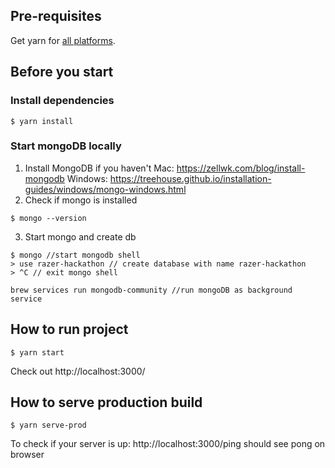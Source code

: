 ## Pre-requisites

Get yarn for [all platforms](https://yarnpkg.com/getting-started/install).

## Before you start
### Install dependencies
```
$ yarn install
```
### Start mongoDB locally
1. Install MongoDB if you haven't
    Mac: https://zellwk.com/blog/install-mongodb
    Windows: https://treehouse.github.io/installation-guides/windows/mongo-windows.html
2. Check if mongo is installed
```
$ mongo --version
```
3. Start mongo and create db
```
$ mongo //start mongodb shell
> use razer-hackathon // create database with name razer-hackathon
> ^C // exit mongo shell

brew services run mongodb-community //run mongoDB as background service
```
## How to run project

```
$ yarn start
```

Check out http://localhost:3000/

## How to serve production build

```
$ yarn serve-prod
```
To check if your server is up:
http://localhost:3000/ping should see pong on browser
